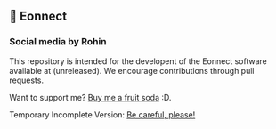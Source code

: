 ## 🚀 Eonnect
### Social media by Rohin

This repository is intended for the developent of the Eonnect software available at (unreleased). We encourage contributions through pull requests.


Want to support me?
<a href="https://zoonk.surf/i?s=vTnhtXO9HstKoh8sTIlI" target="_blank">Buy me a fruit soda</a> :D.

Temporary Incomplete Version: <a href="https://zoonk.surf/i?s=xywOOLjUXfmEZDOqmgIu">Be careful, please!
